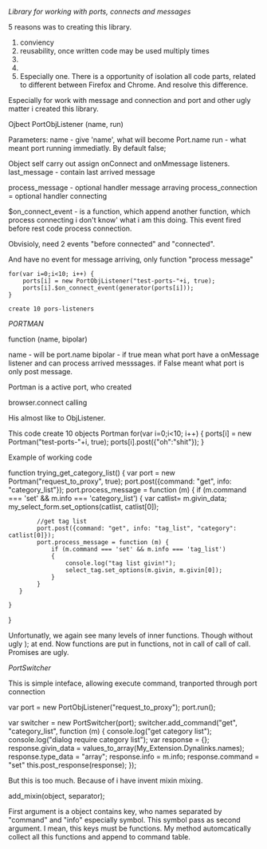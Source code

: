 *Library for working with ports, connects and messages*

5 reasons was to creating this library.

1) conviency
2) reusability, once written code may be used multiply times
3) 
4)
5) Especially one. There is a opportunity of isolation all code parts, related to different between Firefox and Chrome. And resolve this difference.



Especially for work with message and connection and port and other ugly matter i created this library.

Ojbect PortObjListener (name, run)

Parameters:
name - give 'name', what will become Port.name 
run -  what meant port running immediatly. By default false;

Object self carry out assign onConnect and onMmessage listeners.
last_message - contain last arrived message

process_message - optional handler message arraving
process_connection = optional handler connecting

$on_connect_event - is a function, which append another function, which process connecting
i don't know' what i am this doing. This event fired before rest code process connection.

Obvisioly, need 2 events "before connected" and "connected".

And have no event for message arriving, only function "process message"


    for(var i=0;i<10; i++) {
        ports[i] = new PortObjListener("test-ports-"+i, true);
        ports[i].$on_connect_event(generator(ports[i]));
    }

    create 10 pors-listeners
    
    
*PORTMAN*

function (name, bipolar)

name - will be port.name
bipolar - if true mean what port have a onMessage listener and can process arrived messsages. if False meant what port is only post message.
    
    
Portman is a active port, who created 

browser.connect calling

His almost like to ObjListener.

This code create 10 objects Portman
    for(var i=0;i<10; i++) {
        ports[i] = new Portman("test-ports-"+i, true);
        ports[i].post({"oh":"shit"});
    }

    
    
Example of working code


function trying_get_category_list()
{
    var port = new Portman("request_to_proxy", true);
    port.post({command: "get", info: "category_list"});
    port.process_message = function (m) {
       if (m.command === 'set' && m.info === 'category_list')
       {
            var catlist= m.givin_data;
            my_select_form.set_options(catlist, catlist[0]);
           
            //get tag list
            port.post({command: "get", info: "tag_list", "category": catlist[0]});
            port.process_message = function (m) {
                if (m.command === 'set' && m.info === 'tag_list')
                {
                    console.log("tag list givin!");
                    select_tag.set_options(m.givin, m.givin[0]);
                }
            }
       }
        
    }
}
    
    
Unfortunatly, we again see many levels of inner functions. Though without ugly ); at end. Now functions are put in functions, not in call of call of call. Promises are ugly.



*PortSwitcher*

This is simple inteface, allowing execute command, tranported through port connection



var port = new PortObjListener("request_to_proxy");
port.run();


var switcher = new PortSwitcher(port);
switcher.add_command("get", "category_list", function (m)
{
    console.log("get category list");
                console.log("dialog require category list");
                var response = {};
                response.givin_data =  values_to_array(My_Extension.Dynalinks.names);
                response.type_data = "array";
                response.info = m.info;
                response.command = "set"
    this.post_response(response);
});    




But this is too much. Because of i have invent mixin mixing.

add_mixin(object, separator);

First argument is a object contains key, who names separated by "command" and "info" especially symbol. This symbol pass as second argument. I mean, this keys must be functions. My method automcatically collect all this functions and append to command table. 